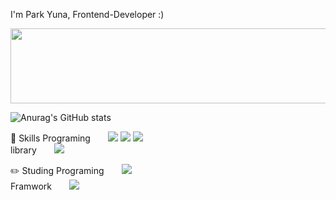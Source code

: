 I'm Park Yuna, Frontend-Developer :)

<a href="https://github.com/devxb/gitanimals">
  <img src="https://render.gitanimals.org/lines/daeppang119?pet-id=2" width="1000" height="120"/>
</a>

![Anurag's GitHub stats](https://github-readme-stats.vercel.app/api?username=daeppang119&show_icons=true&theme=radical)

📕 Skills
Programing  <img src="https://img.shields.io/badge/html5-E34F26?style=for-the-badge&logo=html5&logoColor=white"> <img src="https://img.shields.io/badge/css3-1572B6?style=for-the-badge&logo=css3&logoColor=white"> <img src="https://img.shields.io/badge/javascript-F7DF1E?style=for-the-badge&logo=javascript&logoColor=white">    
library  <img src="https://img.shields.io/badge/react-61DAFB?style=for-the-badge&logo=react&logoColor=white">


✏️ Studing
Programing  <img src="https://img.shields.io/badge/typescript-3178C6?style=for-the-badge&logo=typescript&logoColor=white">    
Framwork  <img src="https://img.shields.io/badge/nextdotjs-000000?style=for-the-badge&logo=nextdotjs&logoColor=white">


